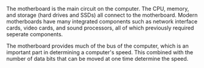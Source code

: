 The motherboard is the main circuit on the computer. The CPU, memory, and storage (hard drives and SSDs) all connect to the motherboard. Modern motherboards have many integrated components such as network interface cards, video cards, and sound processors, all of which previously required seperate components.

The motherboard provides much of the bus of the computer, which is an important part in determining a computer's speed. This combined with the number of data bits that can be moved at one time determine the speed.